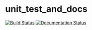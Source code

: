 # unit_test_and_docs

[![Build Status](https://travis-ci.org/francesco-vaselli/smart_square.svg?branch=main)](https://travis-ci.org/francesco-vaselli/smart_square)
[![Documentation Status](https://readthedocs.org/projects/smart-square-francesco-vaselli/badge/?version=latest)](https://smart-square-francesco-vaselli.readthedocs.io/en/latest/?badge=latest)